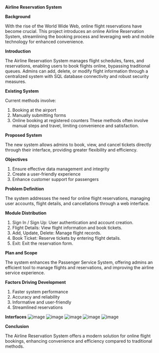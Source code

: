 **Airline Reservation System**

**Background**

With the rise of the World Wide Web, online flight reservations have become crucial. This project introduces an online Airline Reservation System, streamlining the booking process and leveraging web and mobile technology for enhanced convenience.

**Introduction**

The Airline Reservation System manages flight schedules, fares, and reservations, enabling users to book flights online, bypassing traditional queues. Admins can add, delete, or modify flight information through a centralized system with SQL database connectivity and robust security measures.

**Existing System**

Current methods involve:
1. Booking at the airport
2. Manually submitting forms
3. Online booking at registered counters
These methods often involve manual steps and travel, limiting convenience and satisfaction.

**Proposed System**

The new system allows admins to book, view, and cancel tickets directly through their interface, providing greater flexibility and efficiency.

**Objectives**
1. Ensure effective data management and integrity
2. Create a user-friendly experience
3. Enhance customer support for passengers
   
**Problem Definition**

The system addresses the need for online flight reservations, managing user accounts, flight details, and cancellations through a web interface.

**Module Distribution**
1. Sign In / Sign Up: User authentication and account creation.
2. Flight Details: View flight information and book tickets.
3. Add, Update, Delete: Manage flight records.
4. Book Ticket: Reserve tickets by entering flight details.
5. Exit: Exit the reservation form.
   
**Plan and Scope**

The system enhances the Passenger Service System, offering admins an efficient tool to manage flights and reservations, and improving the airline service experience.

**Factors Driving Development**
1. Faster system performance
2. Accuracy and reliability
3. Informative and user-friendly
4. Streamlined reservations

**Interfaces**
![image](https://github.com/user-attachments/assets/8fa11980-5d4d-4c36-91a4-101d35c54560)
![image](https://github.com/user-attachments/assets/f86cf140-c2ae-4cac-8d06-a1382774b49a)
![image](https://github.com/user-attachments/assets/be0fed7f-df7b-4022-a62a-b0da72838fd6)
![image](https://github.com/user-attachments/assets/a6a401c6-3feb-4960-b732-1986b487a8c5)
![image](https://github.com/user-attachments/assets/8d310026-44f2-4e3e-af13-352058818863)

**Conclusion**

The Airline Reservation System offers a modern solution for online flight bookings, enhancing convenience and efficiency compared to traditional methods.

